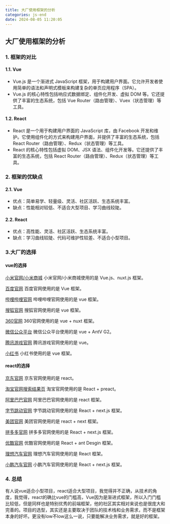 ```yaml
---
title: 大厂使用框架的分析
categories: js-end
date: 2024-08-05 11:20:05
---
```


## 大厂使用框架的分析

### 1. 框架的对比

#### 1.1. Vue

- Vue.js 是一个渐进式 JavaScript 框架，用于构建用户界面。它允许开发者使用简单的语法和声明式模板来构建复杂的单页应用程序（SPA）。
- Vue.js 的核心特性包括响应式数据绑定、组件化开发、虚拟 DOM 等。它还提供了丰富的生态系统，包括 Vue Router（路由管理）、Vuex（状态管理）等工具。

#### 1.2. React

- React 是一个用于构建用户界面的 JavaScript 库，由 Facebook 开发和维护。它使用组件化的方式来构建用户界面，并提供了丰富的生态系统，包括 React Router（路由管理）、Redux（状态管理）等工具。
- React 的核心特性包括虚拟 DOM、JSX 语法、组件化开发等。它还提供了丰富的生态系统，包括 React Router（路由管理）、Redux（状态管理）等工具。

<!-- more -->

### 2. 框架的优缺点

#### 2.1. Vue

- 优点：简单易学、轻量级、灵活、社区活跃、生态系统丰富。
- 缺点：性能相对较低、不适合大型项目、学习曲线较陡。

#### 2.2. React

- 优点：高性能、灵活、社区活跃、生态系统丰富。
- 缺点：学习曲线较陡、代码可维护性较差、不适合小型项目。

### 3.大厂的选择

#### vue的选择

[小米官网/小米商城](https://www.mi.com/)  小米官网/小米商城使用的是 Vue.js、nuxt.js 框架。

[百度官网](https://www.baidu.com/) 百度官网使用的是 Vue 框架。

[哔哩哔哩官网](https://www.bilibili.com/) 哔哩哔哩官网使用的是 vue 框架。

[搜狐官网](https://www.sohu.com/) 搜狐官网使用的是 vue 框架。

[360官网](https://saas.360.cn/introduce/swxwgl?src=guanwang_tj_sjyp) 360官网使用的是 vue + nuxt 框架。

[微信公众平台](https://mp.weixin.qq.com/cgi-bin/loginpage?url=%2Fwxamp%2Findex%2Findex%3Flang%3Dzh_CN%26token%3D1883064951) 微信公众平台使用的是 vue + AntV G2。

[腾讯游戏官网](https://start.qq.com/?ADTAG=0) 腾讯游戏官网使用的是 vue。

[小红书](https://www.xiaohongshu.com/explore) 小红书使用的是 vue 框架。

#### react的选择

[京东官网](https://list.jd.com/list.html?cat=1316,1387,16851) 京东官网使用的是 react。

[淘宝官网搜索结果页](https://s.taobao.com/search?commend=all&ie=utf8&initiative_id=tbindexz_20170306&localImgKey=&page=1&q=%E5%84%BF%E7%AB%A5%E5%BA%8A&search_type=item&sourceId=tb.index&spm=a21bo.jianhua%2Fa.201867-main.d4_3_1.3a912a89uRq6h1&ssid=s5-e&tab=all) 淘宝官网使用的是 React + preact。

[阿里巴巴官网](https://www.alibaba.com/) 阿里巴巴官网使用的是 react 框架。

[字节跳动官网](https://bytedance.com/) 字节跳动官网使用的是 React + next.js 框架。

[美团官网](https://www.meituan.com/) 美团官网使用的是 react + next 框架。

[拼多多官网](https://www.pinduoduo.com/) 拼多多官网使用的是 React + next.js 框架。

[优酷官网](https://www.youku.com/channel/webmovie) 优酷官网使用的是 React + ant Desgin 框架。

[理想汽车官网](https://www.lixiang.com/?chjchannelcode=103932#li) 理想汽车官网使用的是 React 框架。

[小鹏汽车官网](https://www.xiaopeng.com/?reserve_source=168801) 小鹏汽车官网使用的是 React + next.js 框架。
<!-- [网易官网](https://www.163.com/) 网易官网使用的是 jQuery + core.js。 -->
<!-- [新浪官网](https://www.sina.com.cn/) 新浪官网使用的是 backbone.js + require.js 框架。 -->

### 4. 总结

有人说vue适合小型项目，react适合大型项目，我觉得并不正确，从技术的角度，我觉得，react的确比vue的门槛高，Vue因为是渐进式框架，所以入门门槛比较低，但是同样也是特别优秀的前端框架，他的社区其实相对来说也是很庞大和完善的。项目的选型，其实还是主要取决于团队的技术栈和业务需求，而不是框架本身的好坏。更没有low不low这么一说，只要能解决业务需求，就是好的框架。
